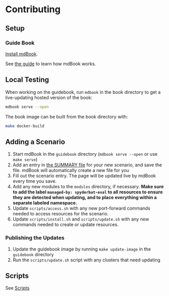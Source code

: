 # Contributing

## Setup

### Guide Book

[Install mdBook](https://rust-lang.github.io/mdBook/guide/installation.html).

See [the guide](https://rust-lang.github.io/mdBook/) to learn how mdBook works.

## Local Testing

When working on the guidebook, run `mdbook` in the book directory to get a live-updating hosted version of the book:

```sh
mdbook serve --open
```

The book image can be built from the book directory with:

```sh
make docker-build
```

## Adding a Scenario

1. Start mdBook in the `guidebook` directory (`mdbook serve --open` or use `make serve`)
2. Add an entry in [the SUMMARY file](./guidebook/src/SUMMARY.md) for your new scenario, and save the file. mdBook will automatically create a new file for you
3. Fill out the scenario entry. The page will be updated live by mdBook every time you save.
4. Add any new modules to the `modules` directory, if necessary. **Make sure to add the label `managed-by: spyderbat-eval` to all resources to ensure they are detected when updating, and to place everything within a separate labeled namespace.**
5. Update `scripts/access.sh` with any new port-forward commands needed to access resources for the scenario.
6. Update `scripts/install.sh` and `scripts/update.sh` with any new commands needed to create or update resources.

### Publishing the Updates

1. Update the guidebook image by running `make update-image` in the `guidebook` directory
2. Run the `scripts/update.sh` script with any clusters that need updating

## Scripts

See [Scripts](./scripts/README.md)
